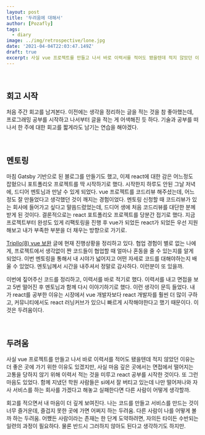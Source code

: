 ```yaml
---
layout: post
title: '두려움에 대해서'
author: [Pozafly]
tags:
  - diary
image: ../img/retrospective/lone.jpg
date: '2021-04-04T22:03:47.149Z'
draft: true
excerpt: 사실 vue 프로젝트를 만들고 나서 바로 이력서를 적어도 됐을텐데 적지 않았던 이유는 더 좋은 곳에 가기 위한 이유도 있겠지만, 사실 마음 깊은 곳에서는 면접에서 떨어지는 고통을 당하지 않기 위해 이력서 적는 것을 미루고 react 공부를 시작한 것이다.
---
```


<br/>

## 회고 시작

처음 주간 회고를 남겨본다. 이전에는 생각을 정리하는 글을 적는 것을 참 좋아했는데, 프로그래밍 공부를 시작하고 나서부터 글을 적는 게 어색해진 듯 하다. 기술과 공부를 떠나서 한 주에 대한 회고를 짧게라도 남기는 연습을 해야겠다.

<br/>

## 멘토링

마침 Gatsby 기반으로 된 블로그를 만들기도 했고, 이제 react에 대한 감은 어느정도 잡혔으니 포트폴리오 프로젝트를 딱 시작하기로 했다. 시작한지 하루도 안된 그날 저녁에, 드디어 멘토님과 만날 수 있게 되었다. vue 프로젝트를 코드리뷰 해주셨는데, 어느정도 잘 만들었다고 생각했던 것이 깨지는 경험이었다. 멘토링 신청할 때 코드리뷰가 있는 회사에 들어가고 싶다고 말씀드렸었는데, 드디어 생에 처음 코드리뷰를 대단한 분께 받게 된 것이다. 결론적으로는 react 포트폴리오 프로젝트를 당분간 접기로 했다. 지금 프로젝트부터 완성도 있게 리팩토링을 진행 후 vue가 되었든 react가 되었든 우선 지원해보고 내가 부족한 부분을 더 채우는 방향으로 가기로.

[Tripllo(8) vue 보완](https://pozafly.github.io/tripllo/(8)vue-supplement/) 글에 현재 진행상황을 정리하고 있다. 협업 경험이 별로 없는 나에게, 프로젝트에서 생각없이 짠 코드들이 협업할 때 얼마나 혼동을 줄 수 있는지를 알게 되었다. 이번 멘토링을 통해서 내 시야가 넓어지고 어떤 자세로 코드를 대해야하는지 배울 수 있었다. 멘토님께서 시간을 내주셔서 정말로 감사하다. 이런분이 또 있을까.

이번에 짚어주신 코드를 정리하고, 이력서를 바로 적기로 했다. 이력서를 내고 면접을 보고 5번 떨어진 후 멘토님과 함께 다시 이야기하기로 했다. 이런 생각이 문득 들었다. 내가 react를 공부한 이유는 시장에서 vue 개발자보다 react 개발자를 훨씬 더 많이 구하고, 커뮤니티에서도 react 러닝커브가 있으니 빠르게 시작해야한다고 했기 때문이다. 이것은 두려움이다.

<br/>

## 두려움

사실 vue 프로젝트를 만들고 나서 바로 이력서를 적어도 됐을텐데 적지 않았던 이유는 더 좋은 곳에 가기 위한 이유도 있겠지만, 사실 마음 깊은 곳에서는 면접에서 떨어지는 고통을 당하지 않기 위해 이력서 적는 것을 미루고 react 공부를 시작한 것이다. 또 그런 마음도 있었다. 함께 지냈던 학원 사람들은 si에서 잘 버티고 있는데 나만 떨어져나와 자사 서비스를 하는 회사를 가겠다고 해놓고 실패한다면 다른 사람이 어떻게 생각할까.

회고를 적으면서 내 마음이 더 깊게 보여진다. 나는 코드를 만들고 서비스를 만드는 것이 너무 즐거운데, 즐겁지 못한 곳에 가면 어쩌지 하는 두려움. 다른 사람이 나를 어떻게 볼까 하는 두려움. 어쨌든 사람이라는 존재는 한 단계 도약하려면, 자의든 타이든 수반되는 일련의 과정이 필요하다. 물론 반드시 그러하지 않아도 된다고 생각하기도 하지만.